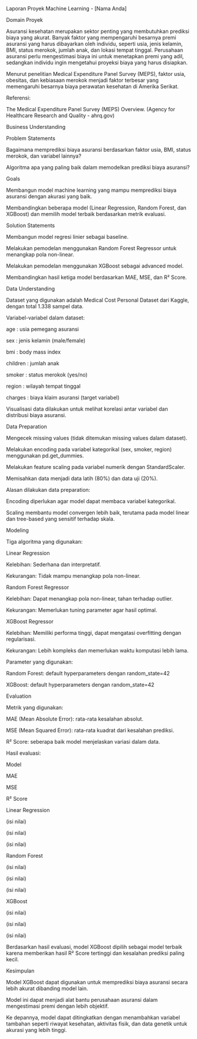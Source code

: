 Laporan Proyek Machine Learning - [Nama Anda]

Domain Proyek

Asuransi kesehatan merupakan sektor penting yang membutuhkan prediksi biaya yang akurat. Banyak faktor yang mempengaruhi besarnya premi asuransi yang harus dibayarkan oleh individu, seperti usia, jenis kelamin, BMI, status merokok, jumlah anak, dan lokasi tempat tinggal. Perusahaan asuransi perlu mengestimasi biaya ini untuk menetapkan premi yang adil, sedangkan individu ingin mengetahui proyeksi biaya yang harus disiapkan.

Menurut penelitian Medical Expenditure Panel Survey (MEPS), faktor usia, obesitas, dan kebiasaan merokok menjadi faktor terbesar yang memengaruhi besarnya biaya perawatan kesehatan di Amerika Serikat.

Referensi:

The Medical Expenditure Panel Survey (MEPS) Overview. (Agency for Healthcare Research and Quality - ahrq.gov)

Business Understanding

Problem Statements

Bagaimana memprediksi biaya asuransi berdasarkan faktor usia, BMI, status merokok, dan variabel lainnya?

Algoritma apa yang paling baik dalam memodelkan prediksi biaya asuransi?

Goals

Membangun model machine learning yang mampu memprediksi biaya asuransi dengan akurasi yang baik.

Membandingkan beberapa model (Linear Regression, Random Forest, dan XGBoost) dan memilih model terbaik berdasarkan metrik evaluasi.

Solution Statements

Membangun model regresi linier sebagai baseline.

Melakukan pemodelan menggunakan Random Forest Regressor untuk menangkap pola non-linear.

Melakukan pemodelan menggunakan XGBoost sebagai advanced model.

Membandingkan hasil ketiga model berdasarkan MAE, MSE, dan R² Score.

Data Understanding

Dataset yang digunakan adalah Medical Cost Personal Dataset dari Kaggle, dengan total 1.338 sampel data.

Variabel-variabel dalam dataset:

age : usia pemegang asuransi

sex : jenis kelamin (male/female)

bmi : body mass index

children : jumlah anak

smoker : status merokok (yes/no)

region : wilayah tempat tinggal

charges : biaya klaim asuransi (target variabel)

Visualisasi data dilakukan untuk melihat korelasi antar variabel dan distribusi biaya asuransi.

Data Preparation

Mengecek missing values (tidak ditemukan missing values dalam dataset).

Melakukan encoding pada variabel kategorikal (sex, smoker, region) menggunakan pd.get_dummies.

Melakukan feature scaling pada variabel numerik dengan StandardScaler.

Memisahkan data menjadi data latih (80%) dan data uji (20%).

Alasan dilakukan data preparation:

Encoding diperlukan agar model dapat membaca variabel kategorikal.

Scaling membantu model convergen lebih baik, terutama pada model linear dan tree-based yang sensitif terhadap skala.

Modeling

Tiga algoritma yang digunakan:

Linear Regression

Kelebihan: Sederhana dan interpretatif.

Kekurangan: Tidak mampu menangkap pola non-linear.

Random Forest Regressor

Kelebihan: Dapat menangkap pola non-linear, tahan terhadap outlier.

Kekurangan: Memerlukan tuning parameter agar hasil optimal.

XGBoost Regressor

Kelebihan: Memiliki performa tinggi, dapat mengatasi overfitting dengan regularisasi.

Kekurangan: Lebih kompleks dan memerlukan waktu komputasi lebih lama.

Parameter yang digunakan:

Random Forest: default hyperparameters dengan random_state=42

XGBoost: default hyperparameters dengan random_state=42

Evaluation

Metrik yang digunakan:

MAE (Mean Absolute Error): rata-rata kesalahan absolut.

MSE (Mean Squared Error): rata-rata kuadrat dari kesalahan prediksi.

R² Score: seberapa baik model menjelaskan variasi dalam data.

Hasil evaluasi:

Model

MAE

MSE

R² Score

Linear Regression

(isi nilai)

(isi nilai)

(isi nilai)

Random Forest

(isi nilai)

(isi nilai)

(isi nilai)

XGBoost

(isi nilai)

(isi nilai)

(isi nilai)

Berdasarkan hasil evaluasi, model XGBoost dipilih sebagai model terbaik karena memberikan hasil R² Score tertinggi dan kesalahan prediksi paling kecil.

Kesimpulan

Model XGBoost dapat digunakan untuk memprediksi biaya asuransi secara lebih akurat dibanding model lain.

Model ini dapat menjadi alat bantu perusahaan asuransi dalam mengestimasi premi dengan lebih objektif.

Ke depannya, model dapat ditingkatkan dengan menambahkan variabel tambahan seperti riwayat kesehatan, aktivitas fisik, dan data genetik untuk akurasi yang lebih tinggi.
